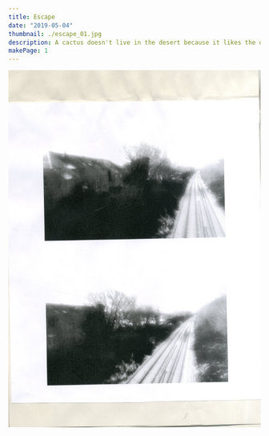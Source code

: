 ```yaml
---
title: Escape
date: "2019-05-04"
thumbnail: ./escape_01.jpg
description: A cactus doesn't live in the desert because it likes the desert; it lives there because the desert hasn't killed it yet.
makePage: 1
---
```


![Cactus](./escape_02.jpg)
